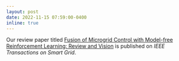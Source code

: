 ```yaml
---
layout: post
date: 2022-11-15 07:59:00-0400
inline: true
---
```


Our review paper titled
[Fusion of Microgrid Control with Model-free Reinforcement Learning: Review and Vision](https://ieeexplore.ieee.org/abstract/document/9951405) is published on _IEEE Transactions on Smart Grid_.
